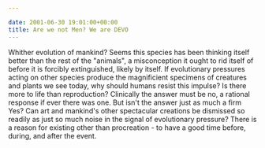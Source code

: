 ```yaml
---

date: 2001-06-30 19:01:00+00:00
title: Are we not Men? We are DEVO
---
```


Whither evolution of mankind? Seems this species has been thinking
itself better than the rest of the &quot;animals&quot;, a misconception it ought
to rid itself of before it is forcibly extinguished, likely by itself.
If evolutionary pressures acting on other species produce the
magnificient specimens of creatures and plants we see today, why should
humans resist this impulse? Is there more to life than reproduction?
Clinically the answer must be no, a rational response if ever there was
one. But isn't the answer just as much a firm Yes? Can art and
mankind's other spectacular creations be dismissed so readily as just
so much noise in the signal of evolutionary pressure? There is a reason
for existing other than procreation - to have a good time before,
during, and after the event.
